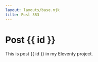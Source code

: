 ```yaml
---
layout: layouts/base.njk
title: Post 383
---
```


# Post {{ id }}

This is post {{ id }} in my Eleventy project.
